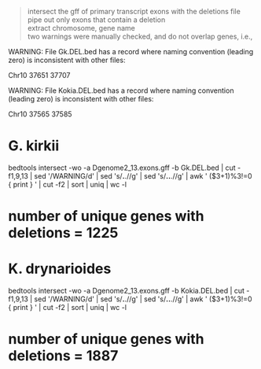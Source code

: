 



> intersect the gff of primary transcript exons with the deletions file  
> pipe out only exons that contain a deletion  
> extract chromosome, gene name  
> two warnings were manually checked, and do not overlap genes, i.e.,  

WARNING: File Gk.DEL.bed has a record where naming convention (leading zero) is inconsistent with other files:

Chr10   37651   37707


WARNING: File Kokia.DEL.bed has a record where naming convention (leading zero) is inconsistent with other files:

 Chr10   37565   37585


# G. kirkii

bedtools intersect -wo -a Dgenome2_13.exons.gff -b Gk.DEL.bed | cut -f1,9,13 | sed '/WARNING/d' | sed 's/__.__.//g' | sed 's/__..__.//g' | awk ' ($3+1)%3!=0 { print } ' | cut -f2 | sort | uniq | wc -l

# number of unique genes with deletions = 1225


# K. drynarioides

bedtools intersect -wo -a Dgenome2_13.exons.gff -b Kokia.DEL.bed | cut -f1,9,13 | sed '/WARNING/d' | sed 's/__.__.//g' | sed 's/__..__.//g' | awk ' ($3+1)%3!=0 { print } ' | cut -f2 | sort | uniq | wc -l

# number of unique genes with deletions = 1887
